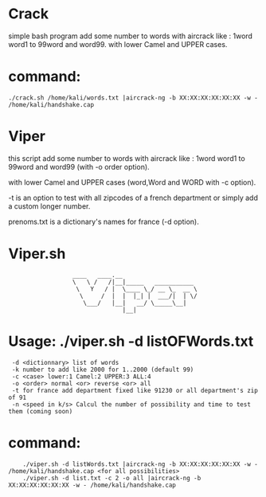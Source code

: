 # Crack
simple bash program add some number to words with aircrack like : 1word word1 to 99word and word99.
with lower Camel and UPPER cases.
# command: 
    ./crack.sh /home/kali/words.txt |aircrack-ng -b XX:XX:XX:XX:XX:XX -w - /home/kali/handshake.cap

# Viper

this script add some number to words with aircrack like : 1word word1 to 99word and word99 (with -o order option).

with lower Camel and UPPER cases (word,Word and WORD with -c option).

-t is an option to test with all zipcodes of a french department or simply add a custom longer number.

prenoms.txt is a dictionary's names for france (-d option).
    
# Viper.sh

                      ____   ____.__                                       
                      \   \ /   /|__|_____   ___________  
                       \   Y   / |  \____ \_/ __ \_  __ \ 
                        \     /  |  |  |_| |  ___/|  | \/ 
                         \___/   |__|   __/ \_____\__|    
                                    |__|                
  # Usage: ./viper.sh -d listOFWords.txt <options>                                 
     -d <dictionnary> list of words 
     -k number to add like 2000 for 1..2000 (default 99)
     -c <case> lower:1 Camel:2 UPPER:3 ALL:4                                        
     -o <order> normal <or> reverse <or> all                                        
     -t for france add department fixed like 91230 or all department's zip of 91
     -n <speed in k/s> Calcul the number of possibility and time to test them (coming soon)
    
   # command:
        ./viper.sh -d listWords.txt |aircrack-ng -b XX:XX:XX:XX:XX:XX -w - /home/kali/handshake.cap <for all possibilities>
        ./viper.sh -d list.txt -c 2 -o all |aircrack-ng -b XX:XX:XX:XX:XX:XX -w - /home/kali/handshake.cap
